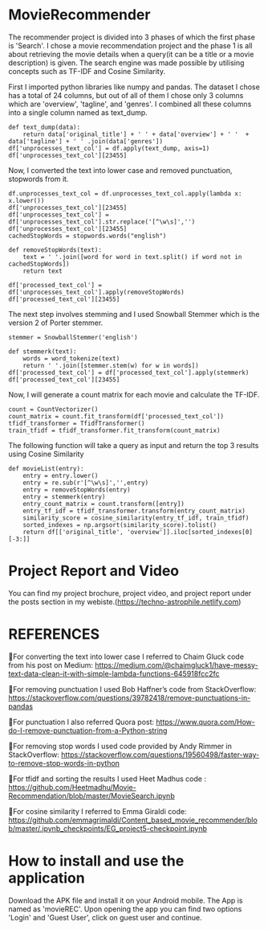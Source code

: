 # MovieRecommender
The recommender project is divided into 3 phases of which the first phase is 'Search'. I chose a movie recommendation project and the phase 1 is all about retrieving the movie details when a query(it can be a title or a movie description) is given. The search engine was made possible by utilising concepts such as TF-IDF and Cosine Similarity.</br>

First I imported python libraries like numpy and pandas. The dataset I chose has a total of 24 columns, but out of all of them I
chose only 3 columns which are 'overview', 'tagline', and 'genres'. I combined all these columns into a single column named as text_dump.

    def text_dump(data):
        return data['original_title'] + ' ' + data['overview'] + ' '  + data['tagline'] + ' ' .join(data['genres'])
    df['unprocesses_text_col'] = df.apply(text_dump, axis=1)
    df['unprocesses_text_col'][23455]

Now, I converted the text into lower case and removed punctuation, stopwords from it.

    df.unprocesses_text_col = df.unprocesses_text_col.apply(lambda x: x.lower())
    df['unprocesses_text_col'][23455]
    df['unprocesses_text_col'] = df['unprocesses_text_col'].str.replace('[^\w\s]','')
    df['unprocesses_text_col'][23455]
    cachedStopWords = stopwords.words("english")

    def removeStopWords(text):
        text = ' '.join([word for word in text.split() if word not in cachedStopWords])
        return text

    df['processed_text_col'] = df['unprocesses_text_col'].apply(removeStopWords)
    df['processed_text_col'][23455]
    
 The next step involves stemming and I used Snowball Stemmer which is the version 2 of Porter stemmer.

    stemmer = SnowballStemmer('english')

    def stemmerk(text):
        words = word_tokenize(text)
        return ' '.join([stemmer.stem(w) for w in words])
    df['processed_text_col'] = df['processed_text_col'].apply(stemmerk)
    df['processed_text_col'][23455]
    
Now, I will generate a count matrix for each movie and calculate the TF-IDF.

    count = CountVectorizer()
    count_matrix = count.fit_transform(df['processed_text_col'])
    tfidf_transformer = TfidfTransformer()
    train_tfidf = tfidf_transformer.fit_transform(count_matrix)
    
The following function will take a query as input and return the top 3 results using Cosine Similarity

    def movieList(entry):
        entry = entry.lower()
        entry = re.sub(r'[^\w\s]','',entry)
        entry = removeStopWords(entry)
        entry = stemmerk(entry)
        entry_count_matrix = count.transform([entry])
        entry_tf_idf = tfidf_transformer.transform(entry_count_matrix)
        similarity_score = cosine_similarity(entry_tf_idf, train_tfidf)
        sorted_indexes = np.argsort(similarity_score).tolist()
        return df[['original_title', 'overview']].iloc[sorted_indexes[0][-3:]]
    
    
# Project Report and Video    
You can find my project brochure, project video, and project report under the posts section in my webiste.(https://techno-astrophile.netlify.com)


# REFERENCES

For converting the text into lower case I referred to Chaim Gluck code from his post on Medium: https://medium.com/@chaimgluck1/have-messy-text-data-clean-it-with-simple-lambda-functions-645918fcc2fc

For removing punctuation I used Bob Haffner’s code from StackOverflow: https://stackoverflow.com/questions/39782418/remove-punctuations-in-pandas

For punctuation I also referred Quora post: https://www.quora.com/How-do-I-remove-punctuation-from-a-Python-string

For removing stop words I used code provided by Andy Rimmer in StackOverflow: https://stackoverflow.com/questions/19560498/faster-way-to-remove-stop-words-in-python

For tfidf and sorting the results I used Heet Madhus code : https://github.com/Heetmadhu/Movie-Recommendation/blob/master/MovieSearch.ipynb

For cosine similarity I referred to Emma Giraldi code: https://github.com/emmagrimaldi/Content_based_movie_recommender/blob/master/.ipynb_checkpoints/EG_project5-checkpoint.ipynb

# How to install and use the application
Download the APK file and install it on your Android mobile. The App is named as 'movieREC'. Upon opening the app you can find two options 'Login' and 'Guest User', click on guest user and continue. 


